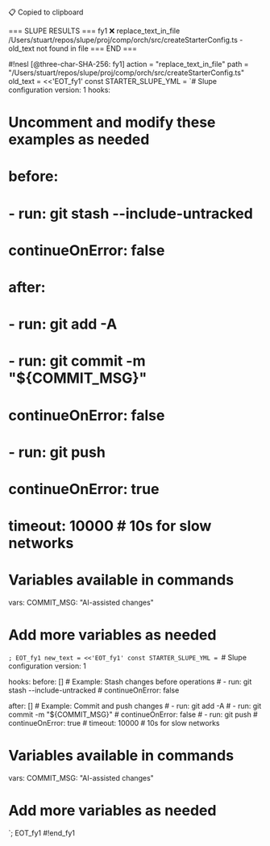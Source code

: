 📋 Copied to clipboard

=== SLUPE RESULTS ===
fy1 ❌ replace_text_in_file /Users/stuart/repos/slupe/proj/comp/orch/src/createStarterConfig.ts - old_text not found in file
=== END ===

#!nesl [@three-char-SHA-256: fy1]
action = "replace_text_in_file"
path = "/Users/stuart/repos/slupe/proj/comp/orch/src/createStarterConfig.ts"
old_text = <<'EOT_fy1'
const STARTER_SLUPE_YML = `# Slupe configuration
version: 1
hooks:
  # Uncomment and modify these examples as needed
  
  # before:
  #   - run: git stash --include-untracked
  #     continueOnError: false
  
  # after:
  #   - run: git add -A
  #   - run: git commit -m "\${COMMIT_MSG}"
  #     continueOnError: false
  #   - run: git push
  #     continueOnError: true
  #     timeout: 10000  # 10s for slow networks
# Variables available in commands
vars:
  COMMIT_MSG: "AI-assisted changes"
  # Add more variables as needed
`;
EOT_fy1
new_text = <<'EOT_fy1'
const STARTER_SLUPE_YML = `# Slupe configuration
version: 1

hooks:
  before: []
    # Example: Stash changes before operations
    # - run: git stash --include-untracked
    #   continueOnError: false
  
  after: []
    # Example: Commit and push changes
    # - run: git add -A
    # - run: git commit -m "\${COMMIT_MSG}"
    #   continueOnError: false
    # - run: git push
    #   continueOnError: true
    #   timeout: 10000  # 10s for slow networks

# Variables available in commands
vars:
  COMMIT_MSG: "AI-assisted changes"
  # Add more variables as needed
`;
EOT_fy1
#!end_fy1